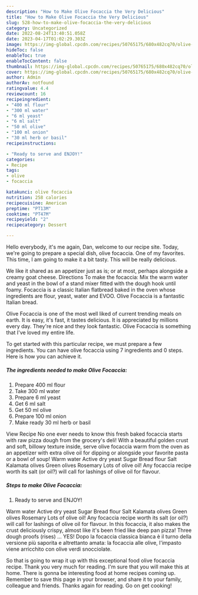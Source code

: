 ```yaml
---
description: "How to Make Olive Focaccia the Very Delicious"
title: "How to Make Olive Focaccia the Very Delicious"
slug: 528-how-to-make-olive-focaccia-the-very-delicious
category: Uncategorized
date: 2022-08-24T13:40:51.058Z
date: 2023-04-17T01:02:29.303Z
image: https://img-global.cpcdn.com/recipes/50765175/680x482cq70/olive-focaccia-recipe-main-photo.jpg
hideToc: false
enableToc: true
enableTocContent: false
thumbnail: https://img-global.cpcdn.com/recipes/50765175/680x482cq70/olive-focaccia-recipe-main-photo.jpg
cover: https://img-global.cpcdn.com/recipes/50765175/680x482cq70/olive-focaccia-recipe-main-photo.jpg
author: Admin
authorAv: notfound
ratingvalue: 4.4
reviewcount: 16
recipeingredient:
- "400 ml flour"
- "300 ml water"
- "6 ml yeast"
- "6 ml salt"
- "50 ml olive"
- "100 ml onion"
- "30 ml herb or basil"
recipeinstructions:

- "Ready to serve and ENJOY!"
categories:
- Recipe
tags:
- olive
- focaccia

katakunci: olive focaccia 
nutrition: 258 calories
recipecuisine: American
preptime: "PT13M"
cooktime: "PT47M"
recipeyield: "2"
recipecategory: Dessert

---
```



Hello everybody, it's me again, Dan, welcome to our recipe site. Today, we're going to prepare a special dish, olive focaccia. One of my favorites. This time, I am going to make it a bit tasty. This will be really delicious.

We like it shared as an appetizer just as is; or at most, perhaps alongside a creamy goat cheese. Directions To make the focaccia: Mix the warm water and yeast in the bowl of a stand mixer fitted with the dough hook until foamy. Focaccia is a classic Italian flatbread baked in the oven whose ingredients are flour, yeast, water and EVOO. Olive Focaccia is a fantastic Italian bread.

Olive Focaccia is one of the most well liked of current trending meals on earth. It is easy, it's fast, it tastes delicious. It is appreciated by millions every day. They're nice and they look fantastic. Olive Focaccia is something that I've loved my entire life.


To get started with this particular recipe, we must prepare a few ingredients. You can have olive focaccia using 7 ingredients and 0 steps. Here is how you can achieve it.

<!--inarticleads1-->

##### The ingredients needed to make Olive Focaccia:

1. Prepare 400 ml flour
1. Take 300 ml water
1. Prepare 6 ml yeast
1. Get 6 ml salt
1. Get 50 ml olive
1. Prepare 100 ml onion
1. Make ready 30 ml herb or basil


View Recipe No one ever needs to know this fresh baked focaccia starts with raw pizza dough from the grocery&#39;s deli! With a beautiful golden crust and soft, billowy texture inside, serve olive focaccia warm from the oven as an appetizer with extra olive oil for dipping or alongside your favorite pasta or a bowl of soup! Warm water Active dry yeast Sugar Bread flour Salt Kalamata olives Green olives Rosemary Lots of olive oil! Any focaccia recipe worth its salt (or oil?) will call for lashings of olive oil for flavour. 

<!--inarticleads2-->

##### Steps to make Olive Focaccia:


1. Ready to serve and ENJOY!

Warm water Active dry yeast Sugar Bread flour Salt Kalamata olives Green olives Rosemary Lots of olive oil! Any focaccia recipe worth its salt (or oil?) will call for lashings of olive oil for flavour. In this focaccia, it also makes the crust deliciously crispy, almost like it&#39;s been fried like deep pan pizza! Three dough proofs (rises) … YES! Dopo la focaccia classica bianca è il turno della versione più saporita e altrettanto amata: la focaccia alle olive, l&#39;impasto viene arricchito con olive verdi snocciolate. 

So that is going to wrap it up with this exceptional food olive focaccia recipe. Thank you very much for reading. I'm sure that you will make this at home. There is gonna be interesting food at home recipes coming up. Remember to save this page in your browser, and share it to your family, colleague and friends. Thanks again for reading. Go on get cooking!
